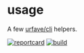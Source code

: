 # usage

A few [urfave/cli](//github.com/urfave/cli) helpers.

[![reportcard](https://goreportcard.com/badge/github.com/gomatic/usage)](https://goreportcard.com/report/github.com/gomatic/usage)
[![build](https://travis-ci.org/gomatic/usage.svg?branch=master)](https://travis-ci.org/gomatic/usage)
